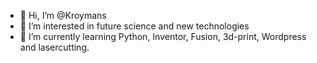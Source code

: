 - 👋 Hi, I’m @Kroymans
- 👀 I’m interested in future science and new technologies  
- 🌱 I’m currently learning Python, Inventor, Fusion, 3d-print, Wordpress and lasercutting. 
<!---
Kroymans/Kroymans is a ✨ special ✨ repository because its `README.md` (this file) appears on your GitHub profile.
You can click the Preview link to take a look at your changes.
--->
